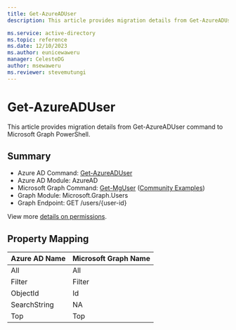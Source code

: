 ```yaml
---
title: Get-AzureADUser
description: This article provides migration details from Get-AzureADUser command to Microsoft Graph PowerShell.

ms.service: active-directory
ms.topic: reference
ms.date: 12/10/2023
ms.author: eunicewaweru
manager: CelesteDG
author: msewaweru
ms.reviewer: stevemutungi
---
```


# Get-AzureADUser

This article provides migration details from Get-AzureADUser command to Microsoft Graph PowerShell.

## Summary

+ Azure AD Command: [Get-AzureADUser](/powershell/module/azuread/get-azureaduser)
+ Azure AD Module: AzureAD
+ Microsoft Graph Command: [Get-MgUser](/powershell/module/microsoft.graph.users/get-mguser) ([Community Examples](https://github.com/orgs/msgraph/discussions?discussions_q=Get-MgUser))
+ Graph Module: Microsoft.Graph.Users
+ Graph Endpoint:  GET  /users/{user-id}

View more [details on permissions](/graph/api/user-get#permissions).

## Property Mapping

|Azure AD Name|Microsoft Graph Name|
|---|---|
|All|All|
|Filter|Filter|
|ObjectId|Id|
|SearchString|NA|
|Top|Top|